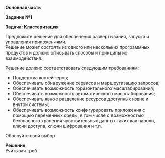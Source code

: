 **Основная часть**     
    
    
**Задание №1**     
   
**Задача: Кластеризация**    
   
Предложите решение для обеспечения развертывания, запуска и управления приложениями.    
Решение может состоять из одного или нескольких программных продуктов и должно описывать способы и принципы их взаимодействия.    

Решение должно соответствовать следующим требованиям:    
- Поддержка контейнеров;   
- Обеспечивать обнаружение сервисов и маршрутизацию запросов;   
- Обеспечивать возможность горизонтального масштабирования;   
- Обеспечивать возможность автоматического масштабирования;   
- Обеспечивать явное разделение ресурсов доступных извне и внутри системы;    
- Обеспечивать возможность конфигурировать приложения с помощью переменных среды, в том числе с возможностью безопасного хранения чувствительных данных таких как пароли, ключи доступа, ключи шифрования и т.п.    

Обоснуйте свой выбор.    
     
**Решение**   
Учитывая треб
